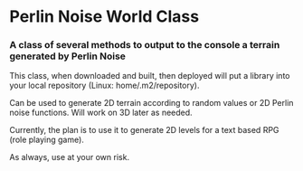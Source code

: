 # Perlin Noise World Class

### A class of several methods to output to the console a terrain generated by Perlin Noise

This class, when downloaded and built, then deployed will put a library into your local repository (Linux: home/.m2/repository).

Can be used to generate 2D terrain according to random values or 2D Perlin noise functions.  Will work on 3D later as needed.

Currently, the plan is to use it to generate 2D levels for a text based RPG (role playing game).

As always, use at your own risk.